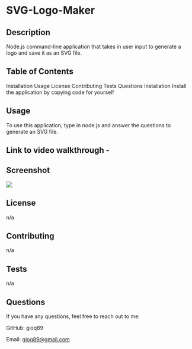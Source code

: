 # SVG-Logo-Maker

## Description
Node.js command-line application that takes in user input to generate a logo and save it as an SVG file.

## Table of Contents
Installation
Usage
License
Contributing
Tests
Questions
Installation
Install the application by copying code for yourself

## Usage
To use this application, type in node.js and answer the questions to generate an SVG file.

## Link to video walkthrough - 

## Screenshot
<img src="SVG-Logo-Maker/examples/SVG Logo.png">

## License
n/a

## Contributing
n/a

## Tests
n/a

## Questions
If you have any questions, feel free to reach out to me:

GitHub: gioq89

Email: gioq89@gmail.com
